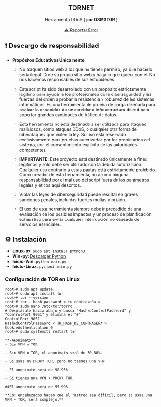 <div align="center">
  <h2 align="center">TORNET</h2>

  <p align="center">
    Herramienta DDoS (<b> por D3M3T0R </b>)
    <br />
    <br />
    <a href="https://github.com/RetrO-M/TorNet/issues">⚠️ Reportar Error</a>
  </p>
</div>

## ❗ Descargo de responsabilidad

- **Propósitos Educativos Únicamente**
  - No ataquen sitios web a los que no tienen permiso, ya que hacerlo sería ilegal. Cree su propio sitio web y haga lo que quiera con él. No nos hacemos responsables de sus estupideces.
  - Este script ha sido desarrollado con un propósito estrictamente legítimo para ayudar a los profesionales de la ciberseguridad y las fuerzas del orden a probar la resistencia y robustez de los sistemas informáticos. Es una herramienta de prueba de carga diseñada para evaluar la capacidad de un servidor o infraestructura de red para soportar grandes cantidades de tráfico de datos.

  - Esta herramienta no está destinada a ser utilizada para ataques maliciosos, como ataques DDoS, o cualquier otra forma de ciberataques que violen la ley. Su uso está reservado exclusivamente para pruebas autorizadas por los propietarios del sistema, con el consentimiento explícito de las autoridades competentes.

  - **IMPORTANTE**: Este proyecto está destinado únicamente a fines legítimos y solo debe ser utilizado con la debida autorización. Cualquier uso contrario a estas pautas está estrictamente prohibido. Como creador de esta herramienta, no asumo ninguna responsabilidad por el mal uso del script fuera de los parámetros legales y éticos aquí descritos.

  - Violar las leyes de ciberseguridad puede resultar en graves sanciones penales, incluidas fuertes multas y prisión.

  - El uso de esta herramienta siempre debe ir precedido de una evaluación de los posibles impactos y un proceso de planificación exhaustivo para evitar cualquier interrupción no deseada de servicios esenciales.

## ⚙️ Instalación

* **Linux-py**: `sudo apt install python3`
* **Win-py**: [Descargar Python](https://www.python.org/downloads/)
* **Inicio-Win**: `python main.py`
* **Inicio-Linux**: `python3 main.py`

### Configuración de TOR en Linux

```shell
root~# sudo apt update
root~# sudo apt install tor
root~# tor --version
root~# tor --hash-password < tu_contraseña >
root~# sudo nano /etc/tor/torrc   
# Desplázate hacia abajo y busca "HashedControlPassword" y "ControlPort 9051" y elimina el "#"
ControlPort 9051
HashedControlPassword < TU_HASH_DE_CONTRASEÑA >
CookieAuthentication 0
root~# sudo systemctl restart tor

**-Anonimato** 
- Sin VPN o TOR

- Sin VPN o TOR, el anonimato será de 70-80%.

- Si usas un PROXY TOR, pero no tienes una VPN

- El anonimato será de 90-95%.

- Si tienes una VPN + PROXY TOR

##El anonimato será de 95-99%.

**Los encabezados hacen que el rastreo sea difícil, pero si usas una VPN + TOR, será complejo.**
